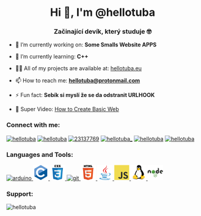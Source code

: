 <h1 align="center">Hi 👋, I'm @hellotuba</h1>
<h3 align="center">Začinající devík, který studuje 🤓</h3>

- 🔭 I’m currently working on: **Some Smalls Website APPS**

- 🌱 I’m currently learning: **C++**

- 👨‍💻 All of my projects are available at: [hellotuba.eu](https://hellotuba.eu/)

- 📫 How to reach me: **hellotuba@protonmail.com**

- ⚡ Fun fact: **Sebík si myslí že se da odstranit URLHOOK**

- 🎥 Super Video: [How to Create Basic Web](https://www.youtube.com/watch?v=dQw4w9WgXcQ)

<h3 align="left">Connect with me:</h3>
<p align="left">
<a href="https://codepen.io/hellotuba" target="blank"><img align="center" src="https://raw.githubusercontent.com/rahuldkjain/github-profile-readme-generator/master/src/images/icons/Social/codepen.svg" alt="hellotuba" height="30" width="40" /></a>
<a href="https://dev.to/hellotuba" target="blank"><img align="center" src="https://raw.githubusercontent.com/rahuldkjain/github-profile-readme-generator/master/src/images/icons/Social/devto.svg" alt="hellotuba" height="30" width="40" /></a>
<a href="https://stackoverflow.com/users/23137769" target="blank"><img align="center" src="https://raw.githubusercontent.com/rahuldkjain/github-profile-readme-generator/master/src/images/icons/Social/stack-overflow.svg" alt="23137769" height="30" width="40" /></a>
<a href="https://instagram.com/hellotuba_" target="blank"><img align="center" src="https://raw.githubusercontent.com/rahuldkjain/github-profile-readme-generator/master/src/images/icons/Social/instagram.svg" alt="hellotuba_" height="30" width="40" /></a>
<a href="https://www.codechef.com/users/hellotuba" target="blank"><img align="center" src="https://cdn.jsdelivr.net/npm/simple-icons@3.1.0/icons/codechef.svg" alt="hellotuba" height="30" width="40" /></a>
<a href="https://discord.gg/hellotuba" target="blank"><img align="center" src="https://raw.githubusercontent.com/rahuldkjain/github-profile-readme-generator/master/src/images/icons/Social/discord.svg" alt="hellotuba" height="30" width="40" /></a>
</p>

<h3 align="left">Languages and Tools:</h3>
<p align="left"> <a href="https://www.arduino.cc/" target="_blank" rel="noreferrer"> <img src="https://cdn.worldvectorlogo.com/logos/arduino-1.svg" alt="arduino" width="40" height="40"/> </a> <a href="https://www.cprogramming.com/" target="_blank" rel="noreferrer"> <img src="https://raw.githubusercontent.com/devicons/devicon/master/icons/c/c-original.svg" alt="c" width="40" height="40"/> </a> <a href="https://www.w3schools.com/css/" target="_blank" rel="noreferrer"> <img src="https://raw.githubusercontent.com/devicons/devicon/master/icons/css3/css3-original-wordmark.svg" alt="css3" width="40" height="40"/> </a> <a href="https://git-scm.com/" target="_blank" rel="noreferrer"> <img src="https://www.vectorlogo.zone/logos/git-scm/git-scm-icon.svg" alt="git" width="40" height="40"/> </a> <a href="https://www.w3.org/html/" target="_blank" rel="noreferrer"> <img src="https://raw.githubusercontent.com/devicons/devicon/master/icons/html5/html5-original-wordmark.svg" alt="html5" width="40" height="40"/> </a> <a href="https://www.java.com" target="_blank" rel="noreferrer"> <img src="https://raw.githubusercontent.com/devicons/devicon/master/icons/java/java-original.svg" alt="java" width="40" height="40"/> </a> <a href="https://developer.mozilla.org/en-US/docs/Web/JavaScript" target="_blank" rel="noreferrer"> <img src="https://raw.githubusercontent.com/devicons/devicon/master/icons/javascript/javascript-original.svg" alt="javascript" width="40" height="40"/> </a> <a href="https://www.linux.org/" target="_blank" rel="noreferrer"> <img src="https://raw.githubusercontent.com/devicons/devicon/master/icons/linux/linux-original.svg" alt="linux" width="40" height="40"/> </a> <a href="https://nodejs.org" target="_blank" rel="noreferrer"> <img src="https://raw.githubusercontent.com/devicons/devicon/master/icons/nodejs/nodejs-original-wordmark.svg" alt="nodejs" width="40" height="40"/> </a> </p>

<h3 align="left">Support:</h3>
<p><a href="https://www.buymeacoffee.com/hellotuba"> <img align="left" src="https://cdn.buymeacoffee.com/buttons/v2/default-yellow.png" height="50" width="210" alt="hellotuba" /></a></p><br><br>
